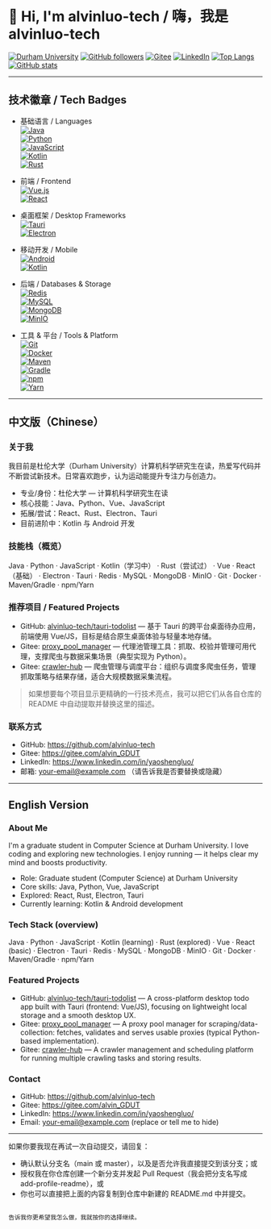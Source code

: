 # 👋 Hi, I'm alvinluo-tech / 嗨，我是 alvinluo-tech

[![Durham University](https://img.shields.io/badge/Durham%20University-Computer%20Science-blue?logo=university&logoColor=white)](https://www.durham.ac.uk/)
[![GitHub followers](https://img.shields.io/github/followers/alvinluo-tech?label=Follow&logo=github)](https://github.com/alvinluo-tech)
[![Gitee](https://img.shields.io/badge/Gitee-alvin__GDUT-orange?logo=gitee&logoColor=white)](https://gitee.com/alvin_GDUT)
[![LinkedIn](https://img.shields.io/badge/LinkedIn-Yaosheng%20Luo-blue?logo=linkedin&logoColor=white)](https://www.linkedin.com/in/yaoshengluo/)
[![Top Langs](https://github-readme-stats.vercel.app/api/top-langs/?username=alvinluo-tech&layout=compact&theme=tokyonight)](https://github.com/alvinluo-tech)
[![GitHub stats](https://github-readme-stats.vercel.app/api?username=alvinluo-tech&show_icons=true&theme=tokyonight)](https://github.com/alvinluo-tech)

---

## 技术徽章 / Tech Badges

- 基础语言 / Languages  
  [![Java](https://img.shields.io/badge/Java-ED8B00?logo=java&logoColor=white)](#)  
  [![Python](https://img.shields.io/badge/Python-3776AB?logo=python&logoColor=white)](#)  
  [![JavaScript](https://img.shields.io/badge/JavaScript-F7DF1E?logo=javascript&logoColor=black)](#)  
  [![Kotlin](https://img.shields.io/badge/Kotlin-7F52FF?logo=kotlin&logoColor=white)](#)  
  [![Rust](https://img.shields.io/badge/Rust-000000?logo=rust&logoColor=white)](#)

- 前端 / Frontend  
  [![Vue.js](https://img.shields.io/badge/Vue.js-3DDC84?logo=vuedotjs&logoColor=white)](#)  
  [![React](https://img.shields.io/badge/React-61DAFB?logo=react&logoColor=black)](#)

- 桌面框架 / Desktop Frameworks  
  [![Tauri](https://img.shields.io/badge/Tauri-222222?logo=tauri&logoColor=white)](#)  
  [![Electron](https://img.shields.io/badge/Electron-47848F?logo=electron&logoColor=white)](#)

- 移动开发 / Mobile  
  [![Android](https://img.shields.io/badge/Android-3DDC84?logo=android&logoColor=white)](#)  
  [![Kotlin](https://img.shields.io/badge/Kotlin-7F52FF?logo=kotlin&logoColor=white)](#)

- 后端 / Databases & Storage  
  [![Redis](https://img.shields.io/badge/Redis-BF2D2D?logo=redis&logoColor=white)](#)  
  [![MySQL](https://img.shields.io/badge/MySQL-004EAA?logo=mysql&logoColor=white)](#)  
  [![MongoDB](https://img.shields.io/badge/MongoDB-47A248?logo=mongodb&logoColor=white)](#)  
  [![MinIO](https://img.shields.io/badge/MinIO-FF4A00?logo=minio&logoColor=white)](#)

- 工具 & 平台 / Tools & Platform  
  [![Git](https://img.shields.io/badge/Git-F05032?logo=git&logoColor=white)](#)  
  [![Docker](https://img.shields.io/badge/Docker-2496ED?logo=docker&logoColor=white)](#)  
  [![Maven](https://img.shields.io/badge/Maven-C71A36?logo=apachemaven&logoColor=white)](#)  
  [![Gradle](https://img.shields.io/badge/Gradle-02303A?logo=gradle&logoColor=white)](#)  
  [![npm](https://img.shields.io/badge/npm-CB3837?logo=npm&logoColor=white)](#)  
  [![Yarn](https://img.shields.io/badge/Yarn-2C8EBB?logo=yarn&logoColor=white)](#)

---

## 中文版（Chinese）

### 关于我
我目前是杜伦大学（Durham University）计算机科学研究生在读，热爱写代码并不断尝试新技术。日常喜欢跑步，认为运动能提升专注力与创造力。

- 专业/身份：杜伦大学 — 计算机科学研究生在读  
- 核心技能：Java、Python、Vue、JavaScript  
- 拓展/尝试：React、Rust、Electron、Tauri  
- 目前进阶中：Kotlin 与 Android 开发

### 技能栈（概览）
Java · Python · JavaScript · Kotlin（学习中） · Rust（尝试过） · Vue · React（基础） · Electron · Tauri · Redis · MySQL · MongoDB · MinIO · Git · Docker · Maven/Gradle · npm/Yarn

### 推荐项目 / Featured Projects
- GitHub: [alvinluo-tech/tauri-todolist](https://github.com/alvinluo-tech/tauri-todolist) — 基于 Tauri 的跨平台桌面待办应用，前端使用 Vue/JS，目标是结合原生桌面体验与轻量本地存储。  
- Gitee: [proxy_pool_manager](https://gitee.com/alvin_GDUT/proxy_pool_manager) — 代理池管理工具：抓取、校验并管理可用代理，支撑爬虫与数据采集场景（典型实现为 Python）。  
- Gitee: [crawler-hub](https://gitee.com/alvin_GDUT/crawler-hub) — 爬虫管理与调度平台：组织与调度多爬虫任务，管理抓取策略与结果存储，适合大规模数据采集流程。

> 如果想要每个项目显示更精确的一行技术亮点，我可以把它们从各自仓库的 README 中自动提取并替换这里的描述。

### 联系方式
- GitHub: https://github.com/alvinluo-tech  
- Gitee: https://gitee.com/alvin_GDUT  
- LinkedIn: https://www.linkedin.com/in/yaoshengluo/  
- 邮箱: your-email@example.com （请告诉我是否要替换或隐藏）

---

## English Version

### About Me
I'm a graduate student in Computer Science at Durham University. I love coding and exploring new technologies. I enjoy running — it helps clear my mind and boosts productivity.

- Role: Graduate student (Computer Science) at Durham University  
- Core skills: Java, Python, Vue, JavaScript  
- Explored: React, Rust, Electron, Tauri  
- Currently learning: Kotlin & Android development

### Tech Stack (overview)
Java · Python · JavaScript · Kotlin (learning) · Rust (explored) · Vue · React (basic) · Electron · Tauri · Redis · MySQL · MongoDB · MinIO · Git · Docker · Maven/Gradle · npm/Yarn

### Featured Projects
- GitHub: [alvinluo-tech/tauri-todolist](https://github.com/alvinluo-tech/tauri-todolist) — A cross-platform desktop todo app built with Tauri (frontend: Vue/JS), focusing on lightweight local storage and a smooth desktop UX.  
- Gitee: [proxy_pool_manager](https://gitee.com/alvin_GDUT/proxy_pool_manager) — A proxy pool manager for scraping/data-collection: fetches, validates and serves usable proxies (typical Python-based implementation).  
- Gitee: [crawler-hub](https://gitee.com/alvin_GDUT/crawler-hub) — A crawler management and scheduling platform for running multiple crawling tasks and storing results.

### Contact
- GitHub: https://github.com/alvinluo-tech  
- Gitee: https://gitee.com/alvin_GDUT  
- LinkedIn: https://www.linkedin.com/in/yaoshengluo/  
- Email: your-email@example.com (replace or tell me to hide)

---

如果你要我现在再试一次自动提交，请回复：
- 确认默认分支名（main 或 master），以及是否允许我直接提交到该分支；或
- 授权我在你仓库创建一个新分支并发起 Pull Request（我会把分支名写成 add-profile-readme），或
- 你也可以直接把上面的内容复制到仓库中新建的 README.md 中并提交。

``` 

告诉我你更希望我怎么做，我就按你的选择继续。
